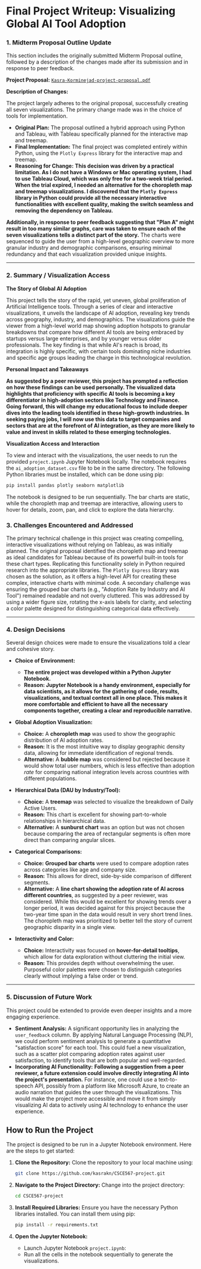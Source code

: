 # Final Project Writeup: Visualizing Global AI Tool Adoption

### **1. Midterm Proposal Outline Update**

This section includes the originally submitted Midterm Proposal outline, followed by a description of the changes made after its submission and in response to peer feedback.

**Project Proposal:** [`Kasra-Korminejad-project-proposal.pdf`]("Kasra-Korminejad-project-proposal.pdf)

**Description of Changes:**

The project largely adheres to the original proposal, successfully creating all seven visualizations. The primary change made was in the choice of tools for implementation.

* **Original Plan:** The proposal outlined a hybrid approach using Python and Tableau, with Tableau specifically planned for the interactive map and treemap.
* **Final Implementation:** The final project was completed entirely within Python, using the `Plotly Express` library for the interactive map and treemap.
* **Reasoning for Change:** **This decision was driven by a practical limitation. As I do not have a Windows or Mac operating system, I had to use Tableau Cloud, which was only free for a two-week trial period. When the trial expired, I needed an alternative for the choropleth map and treemap visualizations. I discovered that the `Plotly Express` library in Python could provide all the necessary interactive functionalities with excellent quality, making the switch seamless and removing the dependency on Tableau.**

**Additionally, in response to peer feedback suggesting that "Plan A" might result in too many similar graphs, care was taken to ensure each of the seven visualizations tells a distinct part of the story.** The charts were sequenced to guide the user from a high-level geographic overview to more granular industry and demographic comparisons, ensuring minimal redundancy and that each visualization provided unique insights.

***

### **2. Summary / Visualization Access**

**The Story of Global AI Adoption**

This project tells the story of the rapid, yet uneven, global proliferation of Artificial Intelligence tools. Through a series of clear and interactive visualizations, it unveils the landscape of AI adoption, revealing key trends across geography, industry, and demographics. The visualizations guide the viewer from a high-level world map showing adoption hotspots to granular breakdowns that compare how different AI tools are being embraced by startups versus large enterprises, and by younger versus older professionals. The key finding is that while AI's reach is broad, its integration is highly specific, with certain tools dominating niche industries and specific age groups leading the charge in this technological revolution.

**Personal Impact and Takeaways**

**As suggested by a peer reviewer, this project has prompted a reflection on how these findings can be used personally. The visualized data highlights that proficiency with specific AI tools is becoming a key differentiator in high-adoption sectors like Technology and Finance. Going forward, this will change my educational focus to include deeper dives into the leading tools identified in these high-growth industries. In seeking paying jobs, I will now use this data to target companies and sectors that are at the forefront of AI integration, as they are more likely to value and invest in skills related to these emerging technologies.**

**Visualization Access and Interaction**

To view and interact with the visualizations, the user needs to run the provided `project.ipynb` Jupyter Notebook locally. The notebook requires the `ai_adoption_dataset.csv` file to be in the same directory. The following Python libraries must be installed, which can be done using pip:

```bash
pip install pandas plotly seaborn matplotlib
```

The notebook is designed to be run sequentially. The bar charts are static, while the choropleth map and treemap are interactive, allowing users to hover for details, zoom, pan, and click to explore the data hierarchy.

### **3. Challenges Encountered and Addressed**

The primary technical challenge in this project was creating compelling, interactive visualizations without relying on Tableau, as was initially planned. The original proposal identified the choropleth map and treemap as ideal candidates for Tableau because of its powerful built-in tools for these chart types. Replicating this functionality solely in Python required research into the appropriate libraries. The `Plotly Express` library was chosen as the solution, as it offers a high-level API for creating these complex, interactive charts with minimal code. A secondary challenge was ensuring the grouped bar charts (e.g., "Adoption Rate by Industry and AI Tool") remained readable and not overly cluttered. This was addressed by using a wider figure size, rotating the x-axis labels for clarity, and selecting a color palette designed for distinguishing categorical data effectively.

***

### **4. Design Decisions**

Several design choices were made to ensure the visualizations told a clear and cohesive story.

* **Choice of Environment:**
    * **The entire project was developed within a Python Jupyter Notebook.**
    * **Reason: Jupyter Notebook is a handy environment, especially for data scientists, as it allows for the gathering of code, results, visualizations, and textual context all in one place. This makes it more comfortable and efficient to have all the necessary components together, creating a clear and reproducible narrative.**

* **Global Adoption Visualization:**
    * **Choice:** A **choropleth map** was used to show the geographic distribution of AI adoption rates.
    * **Reason:** It is the most intuitive way to display geographic density data, allowing for immediate identification of regional trends.
    * **Alternative:** A **bubble map** was considered but rejected because it would show total user numbers, which is less effective than adoption *rate* for comparing national integration levels across countries with different populations.

* **Hierarchical Data (DAU by Industry/Tool):**
    * **Choice:** A **treemap** was selected to visualize the breakdown of Daily Active Users.
    * **Reason:** This chart is excellent for showing part-to-whole relationships in hierarchical data.
    * **Alternative:** A **sunburst chart** was an option but was not chosen because comparing the area of rectangular segments is often more direct than comparing angular slices.

* **Categorical Comparisons:**
    * **Choice:** **Grouped bar charts** were used to compare adoption rates across categories like age and company size.
    * **Reason:** This allows for direct, side-by-side comparison of different segments.
    * **Alternative:** A **line chart showing the adoption rate of AI across different countries**, as suggested by a peer reviewer, was considered. While this would be excellent for showing trends over a longer period, it was decided against for this project because the two-year time span in the data would result in very short trend lines. The choropleth map was prioritized to better tell the story of current geographic disparity in a single view.

* **Interactivity and Color:**
    * **Choice:** Interactivity was focused on **hover-for-detail tooltips**, which allow for data exploration without cluttering the initial view.
    * **Reason:** This provides depth without overwhelming the user. Purposeful color palettes were chosen to distinguish categories clearly without implying a false order or trend.

***

### **5. Discussion of Future Work**

This project could be extended to provide even deeper insights and a more engaging experience.

* **Sentiment Analysis:** A significant opportunity lies in analyzing the `user_feedback` column. By applying Natural Language Processing (NLP), we could perform sentiment analysis to generate a quantitative "satisfaction score" for each tool. This could fuel a new visualization, such as a scatter plot comparing adoption rates against user satisfaction, to identify tools that are both popular and well-regarded.
* **Incorporating AI Functionality:** **Following a suggestion from a peer reviewer, a future extension could involve directly integrating AI into the project's presentation.** For instance, one could use a text-to-speech API, possibly from a platform like Microsoft Azure, to create an audio narration that guides the user through the visualizations. This would make the project more accessible and move it from simply visualizing AI data to actively using AI technology to enhance the user experience.

## How to Run the Project
The project is designed to be run in a Jupyter Notebook environment. Here are the steps to get started:

1. **Clone the Repository:**
   Clone the repository to your local machine using:
   ```bash
   git clone https://github.com/kasrakn/CSCE567-project.git
   ```

2. **Navigate to the Project Directory:**
   Change into the project directory:
   ```bash
   cd CSCE567-project
   ```

3. **Install Required Libraries:**
   Ensure you have the necessary Python libraries installed. You can install them using pip:
   ```bash
   pip install -r requirements.txt
   ```

4. **Open the Jupyter Notebook:**
   - Launch Jupyter Notebook `project.ipynb`:
   - Run all the cells in the notebook sequentially to generate the visualizations.